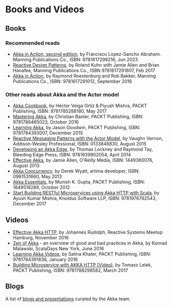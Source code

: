 # Books and Videos

## Books

### Recommended reads
 * [Akka in Action, second edition](https://www.manning.com/books/akka-in-action-second-edition), by Francisco Lopez-Sancho Abraham. Manning Publications Co., ISBN: 9781617299216, Jun 2023 
 * [Reactive Design Patterns](https://www.reactivedesignpatterns.com/), by Roland Kuhn with Jamie Allen and Brian Hanafee, Manning Publications Co., ISBN 9781617291807, Feb 2017
 * [Akka in Action](https://www.lightbend.com/resources/e-book/akka-in-action), by Raymond Roestenburg and Rob Bakker, Manning Publications Co., ISBN: 9781617291012, September 2016
 
### Other reads about Akka and the Actor model
 * [Akka Cookbook](https://www.packtpub.com/application-development/akka-cookbook), by Héctor Veiga Ortiz & Piyush Mishra, PACKT Publishing, ISBN: 9781785288180, May 2017
 * [Mastering Akka](https://www.packtpub.com/application-development/mastering-akka), by Christian Baxter, PACKT Publishing, ISBN: 9781786465023, October 2016
 * [Learning Akka](https://www.packtpub.com/application-development/learning-akka), by Jason Goodwin, PACKT Publishing, ISBN: 9781784393007, December 2015
 * [Reactive Messaging Patterns with the Actor Model](https://www.informit.com/store/reactive-messaging-patterns-with-the-actor-model-applications-9780133846836), by Vaughn Vernon, Addison-Wesley Professional, ISBN: 0133846830, August 2015
 * [Developing an Akka Edge](https://bleedingedgepress.com/developing-an-akka-edge/), by Thomas Lockney and Raymond Tay, Bleeding Edge Press, ISBN: 9781939902054, April 2014
 * [Effective Akka](https://shop.oreilly.com/product/0636920028789.do), by Jamie Allen, O'Reilly Media, ISBN: 1449360076, August 2013
 * [Akka Concurrency](https://www.artima.com/shop/akka_concurrency), by Derek Wyatt, artima developer, ISBN: 0981531660, May 2013
 * [Akka Essentials](https://www.packtpub.com/application-development/akka-essentials), by Munish K. Gupta, PACKT Publishing, ISBN: 1849518289, October 2012
  * [Start Building RESTful Microservices using Akka HTTP with Scala](https://www.amazon.com/dp/1976762545/), by Ayush Kumar Mishra, Knoldus Software LLP, ISBN: 9781976762543, December 2017

## Videos

 * [Effective Akka HTTP](https://www.youtube.com/watch?v=uxQta776jJI), by Johannes Rudolph, Reactive Systems Meetup Hamburg, November 2016
 * [Zen of Akka](https://www.youtube.com/watch?v=vgFoKOxrTzg) - an overview of good and bad practices in Akka, by Konrad Malawski, ScalaDays New York, June 2016
 * [Learning Akka Videos](https://www.packtpub.com/application-development/learning-akka-video), by Salma Khater, PACKT Publishing, ISBN: 9781784391836, January 2016
 * [Building Microservice with AKKA HTTP (Video)](https://www.packtpub.com/application-development/building-microservice-akka-http-video), by Tomasz Lelek, PACKT Publishing, ISBN: 9781788298582, March 2017

## Blogs

A list of [blogs and presentations](https://akka.io/blog/external-archive.html) curated by the Akka team.

